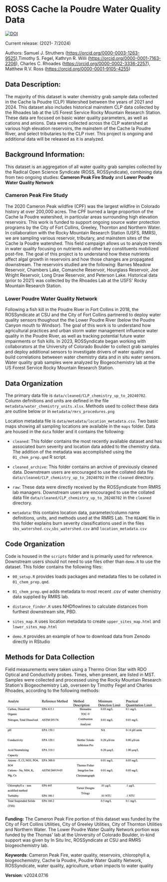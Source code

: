 # ROSS Cache la Poudre Water Quality Data

[![DOI](https://zenodo.org/badge/791484282.svg)](https://zenodo.org/doi/10.5281/zenodo.11100085)

Current release: (2021- 7/2024)

Authors: Samuel J. Struthers (<https://orcid.org/0000-0003-1263-9525>),Timothy S. Fegel, Kathryn R. Willi (<https://orcid.org/0000-0001-7163-2206>), Charles C. Rhoades (<https://orcid.org/0000-0002-3336-2257>), Matthew R.V. Ross (<https://orcid.org/0000-0001-9105-4255>)

## **Data Description:**

The majority of this dataset is water chemistry grab sample data collected in the Cache la Poudre (CLP) Watershed between the years of 2021 and 2024. This dataset also includes historical mainstem CLP data collected by the Rhoades lab at the US Forest Service Rocky Mountain Research Station. These data are focused on basic water quality parameters, as well as cations and anions. Data were collected across the CLP watershed at various high elevation reservoirs, the mainstem of the Cache la Poudre River, and select tributaries to the CLP river. This project is ongoing and additional data will be released as it is analyzed.

## **Background Information:**

This dataset is an aggregation of all water quality grab samples collected by the Radical Open Science Syndicate (ROSS, ROSSyndicate), combining data from two ongoing studies: **Cameron Peak Fire Study** and **Lower Poudre Water Quality Network**

### Cameron Peak Fire Study

The 2020 Cameron Peak wildfire (CPF) was the largest wildfire in Colorado history at over 200,000 acres. The CPF burned a large proportion of the Cache la Poudre watershed, in particular areas surrounding high elevation reservoirs. This work is funded to support ongoing source water protection programs by the City of Fort Collins, Greeley, Thornton and Northern Water. In collaboration with the Rocky Mountain Research Station (USFS, RMRS), we are sampling various reservoir, tributary, and mainstem sites of the Cache la Poudre watershed. This field campaign allows us to analyze trends in water quality focusing on nutrients and other key constituents mobilized post-fire. The goal of this project is to understand how these nutrients affect algal growth in reservoirs and how those changes are propagated downstream. The reservoirs studied are the following: Barnes Meadow Reservoir, Chambers Lake, Comanche Reservoir, Hourglass Reservoir, Joe Wright Reservoir, Long Draw Reservoir, and Peterson Lake. Historical data (prior to 2021) was collected by the Rhoades Lab at the USFS' Rocky Mountain Research Station.

### Lower Poudre Water Quality Network

Following a fish kill in the Poudre River in Fort Collins in 2018, the ROSSyndicate at CSU and the City of Fort Collins partnered to deploy water quality sensors thoughout the the Lower Poudre River (below the Poudre Canyon mouth to Windsor). The goal of this work is to understand how agricultural practices and urban storm water management influence water quality in the Poudre River, as well as tracking potential future water impairments or fish kills. In 2023, ROSSyndicate began working with collaborators at the University of Colorado Boulder to collect grab samples and deploy additional sensors to investigate drivers of water quality and build correlations betweeen water chemistry data and in situ water sensors. Water quality grab samples were analyzed by Biogeochemistry lab at the US Forest Service Rocky Mountain Research Station.

## Data Organization

The primary data file is `data/cleaned/CLP_chemistry_up_to_20240702`. Column definitions and units are defined in the file `metadata/water_chemistry_units.xlsx`. Methods used to collect these data are outline below or in `metadata/rmrs_procedures.png`

Location metadata file is `data/metadata/location_metadata.csv`. Two basic maps showing all sampling locations are available in the `maps` folder. Data are housed in the `data` folder and it contains the following:

-   `cleaned`: This folder contains the most recently available dataset and has associated burn severity and location data added to the chemistry data. The addition of the metadata was accomplished using the `01_chem_prep.qmd` R script.

-   `cleaned_archive`: This folder contains an archive of previously cleaned data. Downstream users are encouraged to use the collated data file `data/cleaned/CLP_chemistry_up_to_20240702` in the `cleaned` directory.

-   `raw`: These data were directly received by the ROSSyndicate from RMRS lab managers. Downstream users are encouraged to use the collated data file `data/cleaned/CLP_chemistry_up_to_20240702` in the `cleaned` directory.

-   `metadata`: this contains location data, parameter/column name definitions, units, and methods used at the RMRS Lab. The `README` file in this folder explains burn severity classifications used in the files `sbs_watershed.csv`,`sbs_watershed.csv` and `location_metadata.csv`

## Code Organization

Code is housed in the `scripts` folder and is primarily used for reference. Downstream users should not need to use files other than `demo.R` to use the dataset. This folder contains the following files:

-   `00_setup.R` provides loads packages and metadata files to be collated in `01_chem_prep.qmd`.

-   `01_chem_prep.qmd` adds metadata to most recent .csv of water chemistry data supplied by RMRS lab.

-   `distance_finder.R` uses NHDflowlines to calculate distances from furthest downstream site, PBD.

-   `sites_map.R` uses location metadata to create `upper_sites_map.html` and `lower_sites_map.html`

-   `demo.R` provides an example of how to download data from Zenodo directly in RStudio

## Methods for Data Collection

Field measurements were taken using a Thermo Orion Star with RDO Optical and Conductivity probes. Times, when present, are listed in MST. Samples were collected and processed using the Rocky Mountain Research Station's Biogeochemistry Lab, overseen by Timothy Fegel and Charles Rhoades, according to the following methods:

![List of parameters sampled and analytical methods used during the course of this study (adapted from the USFS Rocky Mountain Research Station's 2020 Quality Assurance Procedure Plan](data/metadata/rmrs_procedures.png)

**Funding:** The Cameron Peak Fire portion of this dataset was funded by the City of Fort Collins Utilities, City of Greeley Utilities, City of Thornton Utilities and Northern Water. The Lower Poudre Water Quality Network portion was funded by the Thomas' lab at the University of Colorado Boulder, in-kind support was given by In Situ Inc, ROSSyndicate at CSU and RMRS biogeochemistry lab.

**Keywords**: Cameron Peak Fire, water quality, reservoirs, chlorophyll a, biogeochemistry, Cache la Poudre, Poudre Water Quality Network, ROSSyndicate, water quality, agriculture, urban impacts to water quality

**Version**: v2024.07.16
